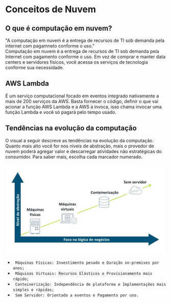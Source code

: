 # Conceitos de Nuvem

## O que é computação em nuvem?

"A computação em nuvem é a entrega de recursos de TI sob demanda pela internet com pagamneto conforme o uso."<br>
Computação em nuvem é a entrega de recursos de TI sob demanda pela Internet com pagamento conforme o uso. Em vez de comprar e manter data centers e servidores físicos, você acessa os serviços de tecnologia conforme sua necessidade. <br>

## AWS Lambda

É um serviço computacional focado em eventos integrado nativamente a mais de 200 serviços da AWS. Basta fornecer o código, definir o que vai acionar a função AWS Lambda e a AWS a invoca, isso chama invocar uma função Lambda e você só pagará pelo tempo usado.
## Tendências na evolução da computação

O visual a seguir descreve as tendências na evolução da computação. Quanto mais alto você for nos níveis de abstração, mais o provedor de nuvem poderá agregar valor e descarregar atividades não estratégicas do consumidor. Para saber mais, escolha cada marcador numerado. <br>

![logo da compass](img/1.jpg)

- ` Máquinas Físicas: Investimento pesado e Duração on-premises por anos;`
- ` Máquinas Virtuais: Recursos Elásticos e Provisionamento mais rápido;`
- ` Conteinerização: Independência de plataforma e Implementações mais simples e rápidas;`
- ` Sem Servidor: Orientado a eventos e Pagamento por uso.`



